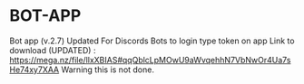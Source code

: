 # BOT-APP
Bot app (v.2.7) Updated
For Discords Bots to login type token on app
Link to download (UPDATED) : https://mega.nz/file/llxXBIAS#qqQblcLpMOwU9aWvqehhN7VbNwOr4Ua7sHe74xy7XAA
Warning this is not done.
